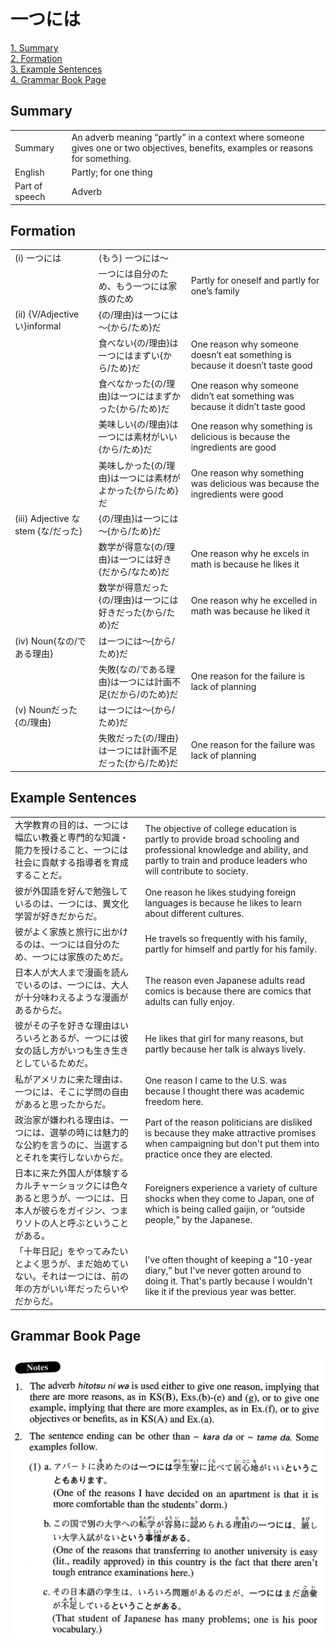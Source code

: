 # 一つには

[1. Summary](#summary)<br>
[2. Formation](#formation)<br>
[3. Example Sentences](#example-sentences)<br>
[4. Grammar Book Page](#grammar-book-page)<br>


## Summary

<table><tr>   <td>Summary</td>   <td>An adverb meaning “partly” in a context where someone gives one or two objectives, benefits, examples or reasons for something.</td></tr><tr>   <td>English</td>   <td>Partly; for one thing</td></tr><tr>   <td>Part of speech</td>   <td>Adverb</td></tr></table>

## Formation

<table class="table"><tbody><tr class="tr head"><td class="td"><span class="numbers">(i)</span> <span class="concept">一つには</span></td><td class="td"><span>(もう)</span> <span class="concept">一つには</span><span>～</span></td><td class="td"></td></tr><tr class="tr"><td class="td"></td><td class="td"><span class="concept">一つには</span><span>自分のため、もう</span><span class="concept">一つには</span><span>家族のため</span></td><td class="td"><span>Partly for oneself and partly for one’s family</span></td></tr><tr class="tr head"><td class="td"><span class="numbers">(ii)</span> <span class="bold">{V/Adjectiveい}informal</span></td><td class="td"><span>{の/理由}は</span><span class="concept">一つには</span><span>～{から/ため}だ</span></td><td class="td"></td></tr><tr class="tr"><td class="td"></td><td class="td"><span>食べない{の/理由}は</span><span class="concept">一つには</span><span>まずい{から/ため}だ</span></td><td class="td"><span>One reason why someone doesn’t eat something is because it doesn’t taste good</span></td></tr><tr class="tr"><td class="td"></td><td class="td"><span>食べなかった{の/理由}は</span><span class="concept">一つには</span><span>まずかった{から/ため}だ</span></td><td class="td"><span>One reason why someone didn’t eat something was because it didn’t taste good</span></td></tr><tr class="tr"><td class="td"></td><td class="td"><span>美味しい{の/理由}は</span><span class="concept">一つには</span><span>素材がいい{から/ため}だ</span></td><td class="td"><span>One reason why something is delicious is because the ingredients are good</span></td></tr><tr class="tr"><td class="td"></td><td class="td"><span>美味しかった{の/理由}は</span><span class="concept">一つには</span><span>素材がよかった{から/ため}だ</span></td><td class="td"><span>One reason why something was delicious was because the ingredients were good</span></td></tr><tr class="tr head"><td class="td"><span class="numbers">(iii)</span> <span class="bold">Adjective な stem {な/だった}</span></td><td class="td"><span>{の/理由}は</span><span class="concept">一つには</span><span>～{から/ため}だ</span></td><td class="td"></td></tr><tr class="tr"><td class="td"></td><td class="td"><span>数学が得意な{の/理由}は</span><span class="concept">一つには</span><span>好き{だから/なため}だ</span></td><td class="td"><span>One reason why he excels in math is because he likes it</span></td></tr><tr class="tr"><td class="td"></td><td class="td"><span>数学が得意だった{の/理由}は</span><span class="concept">一つには</span><span>好きだった{から/ため}だ</span></td><td class="td"><span>One reason why he excelled in math was because he liked it</span></td></tr><tr class="tr head"><td class="td"><span class="numbers">(iv)</span> <span class="bold">Noun{なの/である理由}</span></td><td class="td"><span>は</span><span class="concept">一つには</span><span>～{から/ため}だ</span></td><td class="td"></td></tr><tr class="tr"><td class="td"></td><td class="td"><span>失敗{なの/である理由}は</span><span class="concept">一つには</span><span>計画不足{だから/のため}だ</span></td><td class="td"><span>One reason for the failure is lack of planning</span></td></tr><tr class="tr head"><td class="td"><span class="numbers">(v)</span> <span class="bold">Nounだった{の/理由}</span></td><td class="td"><span>は</span><span class="concept">一つには</span><span>～{から/ため}だ</span></td><td class="td"></td></tr><tr class="tr"><td class="td"></td><td class="td"><span>失敗だった{の/理由}は</span><span class="concept">一つには</span><span>計画不足だった{から/ため}だ</span></td><td class="td"><span>One reason for the failure was lack of planning</span></td></tr></tbody></table>

## Example Sentences

<table><tr>   <td>大学教育の目的は、一つには幅広い教養と専門的な知識・能力を授けること、一つには社会に貢献する指導者を育成することだ。</td>   <td>The objective of college education is partly to provide broad schooling and professional knowledge and ability, and partly to train and produce leaders who will contribute to society.</td></tr><tr>   <td>彼が外国語を好んで勉強しているのは、一つには、異文化学習が好きだからだ。</td>   <td>One reason he likes studying foreign languages is because he likes to learn about different cultures.</td></tr><tr>   <td>彼がよく家族と旅行に出かけるのは、一つには自分のため、一つには家族のためだ。</td>   <td>He travels so frequently with his family, partly for himself and partly for his family.</td></tr><tr>   <td>日本人が大人まで漫画を読んでいるのは、一つには、大人が十分味わえるような漫画があるからだ。</td>   <td>The reason even Japanese adults read comics is because there are comics that adults can fully enjoy.</td></tr><tr>   <td>彼がその子を好きな理由はいろいろとあるが、一つには彼女の話し方がいつも生き生きとしているためだ。</td>   <td>He likes that girl for many reasons, but partly because her talk is always lively.</td></tr><tr>   <td>私がアメリカに来た理由は、一つには、そこに学問の自由があると思ったからだ。</td>   <td>One reason I came to the U.S. was because I thought there was academic freedom here.</td></tr><tr>   <td>政治家が嫌われる理由は、一つには、選挙の時には魅力的な公約を言うのに、当選するとそれを実行しないからだ。</td>   <td>Part of the reason politicians are disliked is because they make attractive promises when campaigning but don't put them into practice once they are elected.</td></tr><tr>   <td>日本に来た外国人が体験するカルチャーショックには色々あると思うが、一つには、日本人が彼らをガイジン、つまりソトの人と呼ぶということがある。</td>   <td>Foreigners experience a variety of culture shocks when they come to Japan, one of which is being called gaijin, or “outside people,” by the Japanese.</td></tr><tr>   <td>「十年日記」をやってみたいとよく思うが、まだ始めていない。それは一つには、前の年の方がいい年だったらいやだからだ。</td>   <td>I've often thought of keeping a &ldquo;10-year diary,” but I've never gotten around to doing it. That's partly because I wouldn't like it if the previous year was better.</td></tr></table>

## Grammar Book Page

![](../img/Advanced一つには.png)


